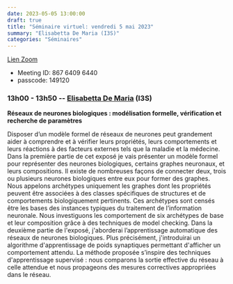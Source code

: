```yaml
---
date: 2023-05-05 13:00:00
draft: true
title: "Séminaire virtuel: vendredi 5 mai 2023"
summary: "Elisabetta De Maria (I3S)"
categories: "Séminaires"
---
```



[Lien Zoom](https://u-bordeaux-fr.zoom.us/j/86764096440?pwd=b01qOG04RTMvRWNOVHBYR1ZIbkVaUT09)
* Meeting ID: 867 6409 6440
* passcode: 149120 


### 13h00 - 13h50 -- [Elisabetta De Maria](https://www.i3s.unice.fr/~edemaria/index.html) (I3S)

**Réseaux de neurones biologiques : modélisation formelle, vérification et recherche de paramètres**

Disposer d’un modèle formel de réseaux de neurones peut grandement aider à comprendre et à vérifier leurs propriétés, leurs comportements et leurs réactions à des facteurs externes tels que la maladie et la médecine. Dans la première partie de cet exposé je vais présenter un modèle formel pour représenter des neurones biologiques, certains graphes neuronaux, et leurs compositions. Il existe de nombreuses façons de connecter deux, trois ou plusieurs neurones biologiques entre eux pour former des graphes. Nous appelons archétypes uniquement les graphes dont les propriétés peuvent être associées à des classes spécifiques de structures et de comportements biologiquement pertinents. Ces archétypes sont censés être les bases des instances typiques du traitement de l’information neuronale. Nous investiguons les comportement de six archétypes de base et leur composition grâce à des techniques de model checking. Dans la deuxième partie de l'exposé, j'aborderai l’apprentissage automatique des réseaux de neurones biologiques. Plus précisément, j'introduirai un algorithme d'apprentissage de poids synaptiques permettant d'afficher un comportement attendu. La méthode proposée s’inspire des techniques d'apprentissage supervisé : nous comparons la sortie effective du réseau à celle attendue et nous propageons des mesures correctives appropriées dans le réseau. 
